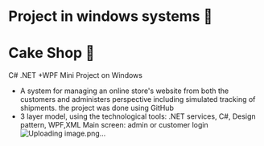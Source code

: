 # Project in windows systems 📱
# Cake Shop 🍰
C# .NET +WPF Mini Project on Windows
* A system for managing an online store's website from both the
  customers and administers perspective including simulated
  tracking of shipments. the project was done using GitHub
* 3 layer model, using the technological tools: .NET services, C#,
  Design pattern, WPF,XML
Main screen: admin or customer login
![Uploading image.png…]()
